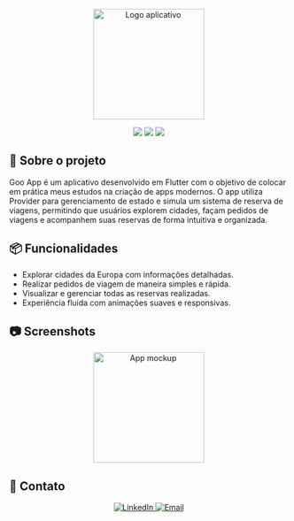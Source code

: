 <p align="center">
  <img src="assets/images/goo_app_logo" alt="Logo aplicativo" width="200"/>
</p>

<p align="center">
  <img src="https://img.shields.io/badge/Flutter-02569B?style=for-the-badge&logo=flutter&logoColor=white" />
  <img src="https://img.shields.io/badge/Dart-0175C2?style=for-the-badge&logo=dart&logoColor=white" />
  <img src="https://img.shields.io/badge/Provider-FF6F00?style=for-the-badge&logo=flutter&logoColor=white" />
</p>

## 🚀 Sobre o projeto
Goo App é um aplicativo desenvolvido em Flutter com o objetivo de colocar em prática meus estudos na criação de apps modernos.
O app utiliza Provider para gerenciamento de estado e simula um sistema de reserva de viagens, permitindo que usuários explorem cidades, façam pedidos de viagens e acompanhem suas reservas de forma intuitiva e organizada.

## 📦 Funcionalidades
- Explorar cidades da Europa com informações detalhadas.
- Realizar pedidos de viagem de maneira simples e rápida.
- Visualizar e gerenciar todas as reservas realizadas.
- Experiência fluida com animações suaves e responsivas.

## 📷 Screenshots
<p align="center">
  <img src="assets/images/mockup" alt="App mockup" width="200"/>
</p>

## 🤝 Contato

<p align="center">
  <a href="https://linkedin.com/in/yuri-trindade" target="_blank">
    <img src="https://img.shields.io/badge/LinkedIn-0A66C2?style=for-the-badge&logo=linkedin&logoColor=white" alt="LinkedIn" />
  </a>
  <a href="mailto:yuri_trindade2016@hotmail.com" target="_blank">
    <img src="https://img.shields.io/badge/Email-0078D4?style=for-the-badge&logo=microsoft-outlook&logoColor=white" alt="Email" />
  </a>
</p>
